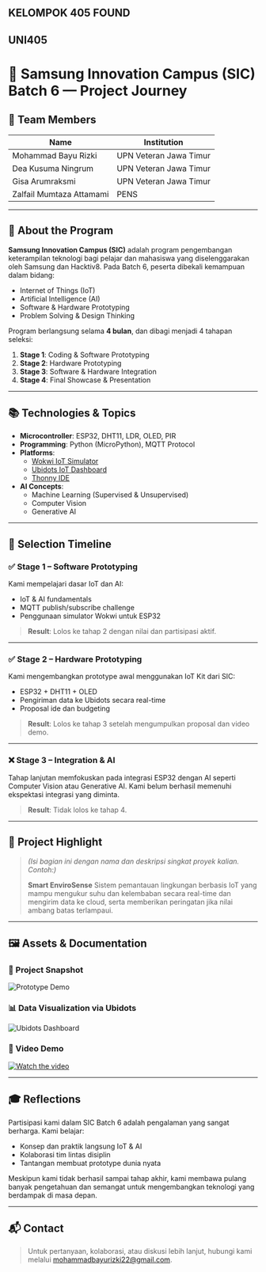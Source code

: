 ## KELOMPOK 405 FOUND
## UNI405
# 🚀 Samsung Innovation Campus (SIC) Batch 6 — Project Journey

## 👥 Team Members

| Name                     | Institution                  |
|--------------------------|------------------------------|
| Mohammad Bayu Rizki      | UPN Veteran Jawa Timur       |
| Dea Kusuma Ningrum       | UPN Veteran Jawa Timur       |
| Gisa Arumraksmi          | UPN Veteran Jawa Timur       |
| Zalfail Mumtaza Attamami | PENS                         |

---

## 📌 About the Program

**Samsung Innovation Campus (SIC)** adalah program pengembangan keterampilan teknologi bagi pelajar dan mahasiswa yang diselenggarakan oleh Samsung dan Hacktiv8. Pada Batch 6, peserta dibekali kemampuan dalam bidang:

- Internet of Things (IoT)
- Artificial Intelligence (AI)
- Software & Hardware Prototyping
- Problem Solving & Design Thinking

Program berlangsung selama **4 bulan**, dan dibagi menjadi 4 tahapan seleksi:

1. **Stage 1**: Coding & Software Prototyping
2. **Stage 2**: Hardware Prototyping
3. **Stage 3**: Software & Hardware Integration
4. **Stage 4**: Final Showcase & Presentation

---

## 📚 Technologies & Topics

- **Microcontroller**: ESP32, DHT11, LDR, OLED, PIR
- **Programming**: Python (MicroPython), MQTT Protocol
- **Platforms**:
  - [Wokwi IoT Simulator](https://wokwi.com)
  - [Ubidots IoT Dashboard](https://ubidots.com)
  - [Thonny IDE](https://thonny.org)
- **AI Concepts**:
  - Machine Learning (Supervised & Unsupervised)
  - Computer Vision
  - Generative AI

---

## 🔄 Selection Timeline

### ✅ Stage 1 – Software Prototyping
Kami mempelajari dasar IoT dan AI:
- IoT & AI fundamentals
- MQTT publish/subscribe challenge
- Penggunaan simulator Wokwi untuk ESP32

> **Result**: Lolos ke tahap 2 dengan nilai dan partisipasi aktif.

---

### ✅ Stage 2 – Hardware Prototyping
Kami mengembangkan prototype awal menggunakan IoT Kit dari SIC:
- ESP32 + DHT11 + OLED
- Pengiriman data ke Ubidots secara real-time
- Proposal ide dan budgeting

> **Result**: Lolos ke tahap 3 setelah mengumpulkan proposal dan video demo.

---

### ❌ Stage 3 – Integration & AI
Tahap lanjutan memfokuskan pada integrasi ESP32 dengan AI seperti Computer Vision atau Generative AI. Kami belum berhasil memenuhi ekspektasi integrasi yang diminta.

> **Result**: Tidak lolos ke tahap 4.

---

## 🧪 Project Highlight

> *(Isi bagian ini dengan nama dan deskripsi singkat proyek kalian. Contoh:)*
>
> **Smart EnviroSense**
> Sistem pemantauan lingkungan berbasis IoT yang mampu mengukur suhu dan kelembaban secara real-time dan mengirim data ke cloud, serta memberikan peringatan jika nilai ambang batas terlampaui.

---

## 🖼️ Assets & Documentation

### 📸 Project Snapshot
![Prototype Demo](images/prototype-demo.jpg)

### 📊 Data Visualization via Ubidots
![Ubidots Dashboard](images/ubidots-dashboard.png)

### 🎥 Video Demo
[![Watch the video](images/video-thumbnail.png)](https://youtu.be/link-demo)

---

## 🎓 Reflections

Partisipasi kami dalam SIC Batch 6 adalah pengalaman yang sangat berharga. Kami belajar:
- Konsep dan praktik langsung IoT & AI
- Kolaborasi tim lintas disiplin
- Tantangan membuat prototype dunia nyata

Meskipun kami tidak berhasil sampai tahap akhir, kami membawa pulang banyak pengetahuan dan semangat untuk mengembangkan teknologi yang berdampak di masa depan.

---

## 📬 Contact

> Untuk pertanyaan, kolaborasi, atau diskusi lebih lanjut, hubungi kami melalui mohammadbayurizki22@gmail.com.


